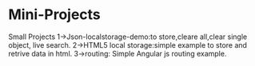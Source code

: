 # Mini-Projects

Small Projects 
1->Json-localstorage-demo:to store,cleare all,clear single object, live search.
2->HTML5 local storage:simple example to store and retrive data in html.
3->routing: Simple Angular js routing example.

